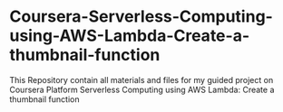 # Coursera-Serverless-Computing-using-AWS-Lambda-Create-a-thumbnail-function
This Repository contain all materials and files for my guided project on Coursera Platform Serverless Computing using AWS Lambda: Create a thumbnail function
